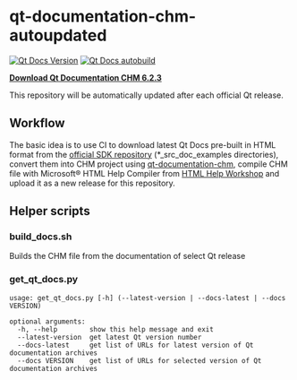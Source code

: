 # qt-documentation-chm-autoupdated
[![Qt Docs Version](https://img.shields.io/github/v/release/vzhd1701/qt-documentation-chm-autoupdated?color=%230F&label=Qt%20Docs)](https://github.com/vzhd1701/qt-documentation-chm-autoupdated/releases/latest)
[![Qt Docs autobuild](https://github.com/vzhd1701/qt-documentation-chm-autoupdated/actions/workflows/qt_autobuild.yml/badge.svg)](https://github.com/vzhd1701/qt-documentation-chm-autoupdated/actions/workflows/qt_autobuild.yml)

[**Download Qt Documentation CHM 6.2.3**](https://github.com/vzhd1701/qt-documentation-chm-autoupdated/releases/latest)

This repository will be automatically updated after each official Qt release.

## Workflow

The basic idea is to use CI to download latest Qt Docs pre-built in HTML format from the [official SDK repository](https://download.qt.io/online/qtsdkrepository/windows_x86/desktop/) (*_src_doc_examples directories), convert them into CHM project using [qt-documentation-chm](https://github.com/vzhd1701/qt-documentation-chm), compile CHM file with Microsoft® HTML Help Compiler from [HTML Help Workshop](https://docs.microsoft.com/en-us/previous-versions/windows/desktop/htmlhelp/microsoft-html-help-downloads) and upload it as a new release for this repository.

## Helper scripts

### build_docs.sh

Builds the CHM file from the documentation of select Qt release

### get_qt_docs.py

```
usage: get_qt_docs.py [-h] (--latest-version | --docs-latest | --docs VERSION)

optional arguments:
  -h, --help        show this help message and exit
  --latest-version  get latest Qt version number
  --docs-latest     get list of URLs for latest version of Qt documentation archives
  --docs VERSION    get list of URLs for selected version of Qt documentation archives
```
